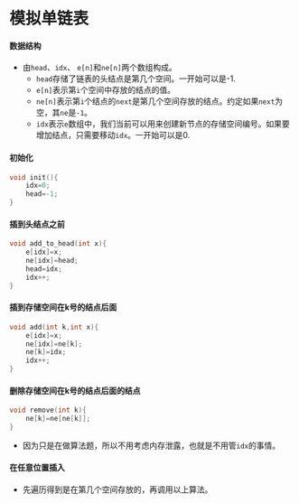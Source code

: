 # 模拟单链表

#### 数据结构

- 由`head`、`idx`、 `e[n]`和`ne[n]`两个数组构成。
	- `head`存储了链表的头结点是第几个空间。一开始可以是-1.
	- `e[n]`表示第`i`个空间中存放的结点的值。
	- `ne[n]`表示第`i`个结点的`next`是第几个空间存放的结点。约定如果`next`为空，其`ne`是`-1`。
	- `idx`表示`e`数组中，我们当前可以用来创建新节点的存储空间编号。如果要增加结点，只需要移动`idx`。一开始可以是0.



#### 初始化

```c++
void init(){
    idx=0;
    head=-1;
}
```



#### 插到头结点之前

```c++
void add_to_head(int x){
    e[idx]=x;
    ne[idx]=head;
    head=idx;
    idx++;
}
```



#### 插到存储空间在k号的结点后面

```c++
void add(int k,int x){
    e[idx]=x;
    ne[idx]=ne[k];
    ne[k]=idx;
    idx++;
}
```



#### 删除存储空间在k号的结点后面的结点

```c++
void remove(int k){
	ne[k]=ne[ne[k]];
}
```

- 因为只是在做算法题，所以不用考虑内存泄露，也就是不用管`idx`的事情。



#### 在任意位置插入

- 先遍历得到是在第几个空间存放的，再调用以上算法。
